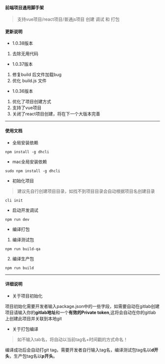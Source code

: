 #### 前端项目通用脚手架
> 支持vue项目/react项目/普通js项目 创建 调试 和 打包

#### 更新说明

- 1.0.38版本
1. 去除无用代码

- 1.0.37版本

1. 修复build 后文件加载bug
2. 优化 build.js 文件

- 1.0.36版本
1. 优化了项目创建方式
2. 支持了vue项目
3. 关闭了react项目创建，将在下一个大版本完善

***

#### 使用文档
- 全局安装依赖

`npm install -g dhcli`

- mac全局安装依赖

`sudo npm install -g dhcli`

- 初始化项目
> 建议先自行创建项目目录，如找不到项目目录会自动根据项目名创建目录

`cli init`

- 启动开发调试

`npm run dev`

- 编译打包

1. 编译测试包

`npm run build-qa`

2. 编译生产包

`npm run build`

***

#### 详细说明

- 关于项目初始化

项目初始化需要开发者输入package.json中的一些字段，如需要自动在gitlab创建项目请输入你的**gitlab地址**和一个**有效的Private token**,这将会自动在你的gitlab上创建此项目并关联到本地git

- 关于打包编译

> 如不输入tab名，将自动以当前tag名+时间戳的方式命名！

编译成功后会自动打git tag，需要开发者自行输入tag名，编译测试包tag名以**d开头**，生产包tag名以**p开头**。

